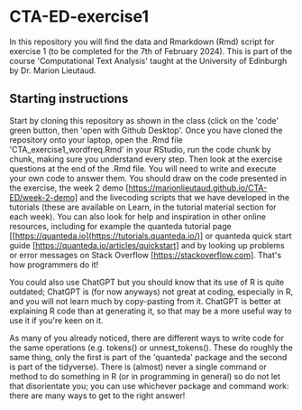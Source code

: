 # CTA-ED-exercise1
In this repository you will find the data and Rmarkdown (Rmd) script for exercise 1 (to be completed for the 7th of February 2024). This is part of the course 'Computational Text Analysis' taught at the University of Edinburgh by Dr. Marion Lieutaud.

## Starting instructions
Start by cloning this repository as shown in the class (click on the 'code' green button, then 'open with Github Desktop'. Once you have cloned the repository onto your laptop, open the .Rmd file 'CTA_exercise1_wordfreq.Rmd' in your RStudio, run the code chunk by chunk, making sure you understand every step. Then look at the exercise questions at the end of the .Rmd file. You will need to write and execute your own code to answer them. You should draw on the code presented in the exercise, the week 2 demo [https://marionlieutaud.github.io/CTA-ED/week-2-demo] and the livecoding scripts that we have developed in the tutorials (these are available on Learn, in the tutorial material section for each week). You can also look for help and inspiration in other online resources, including for example the quanteda tutorial page [[https://quanteda.io](https://tutorials.quanteda.io/)] or quanteda quick start guide [https://quanteda.io/articles/quickstart] and by looking up problems or error messages on Stack Overflow [https://stackoverflow.com]. That's how programmers do it! 

You could also use ChatGPT but you should know that its use of R is quite outdated; ChatGPT is (for now anyways) not great at coding, especially in R, and you will not learn much by copy-pasting from it. ChatGPT is better at explaining R code than at generating it, so that may be a more useful way to use it if you're keen on it.

As many of you already noticed, there are different ways to write code for the same operations (e.g. tokens() or unnest_tokens(). These do roughly the same thing, only the first is part of the 'quanteda' package and the second is part of the tidyverse). There is (almost) never a single command or method to do something in R (or in programming in general) so do not let that disorientate you; you can use whichever package and command work: there are many ways to get to the right answer!
